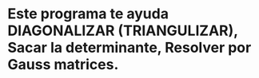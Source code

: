 <h1>Este programa te ayuda DIAGONALIZAR (TRIANGULIZAR), Sacar la determinante, Resolver por Gauss matrices.</h1>